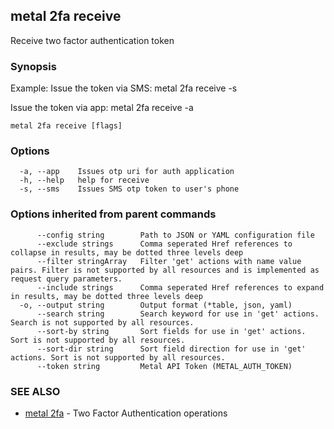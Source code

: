 ## metal 2fa receive

Receive two factor authentication token

### Synopsis

Example:
Issue the token via SMS:
metal 2fa receive -s 

Issue the token via app:
metal 2fa receive -a



```
metal 2fa receive [flags]
```

### Options

```
  -a, --app    Issues otp uri for auth application
  -h, --help   help for receive
  -s, --sms    Issues SMS otp token to user's phone
```

### Options inherited from parent commands

```
      --config string        Path to JSON or YAML configuration file
      --exclude strings      Comma seperated Href references to collapse in results, may be dotted three levels deep
      --filter stringArray   Filter 'get' actions with name value pairs. Filter is not supported by all resources and is implemented as request query parameters.
      --include strings      Comma seperated Href references to expand in results, may be dotted three levels deep
  -o, --output string        Output format (*table, json, yaml)
      --search string        Search keyword for use in 'get' actions. Search is not supported by all resources.
      --sort-by string       Sort fields for use in 'get' actions. Sort is not supported by all resources.
      --sort-dir string      Sort field direction for use in 'get' actions. Sort is not supported by all resources.
      --token string         Metal API Token (METAL_AUTH_TOKEN)
```

### SEE ALSO

* [metal 2fa](metal_2fa.md)	 - Two Factor Authentication operations

